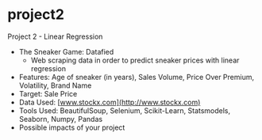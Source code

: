 # project2
Project 2 - Linear Regression

- The Sneaker Game: Datafied
  - Web scraping data in order to predict sneaker prices with linear regression
- Features: Age of sneaker (in years), Sales Volume, Price Over Premium, Volatility, Brand Name
- Target: Sale Price
- Data Used: [www.stockx.com](http://www.stockx.com)
- Tools Used: BeautifulSoup, Selenium, Scikit-Learn, Statsmodels, Seaborn, Numpy, Pandas
- Possible impacts of your project
